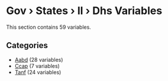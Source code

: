 # Gov › States › Il › Dhs Variables

This section contains 59 variables.

## Categories

- [Aabd](aabd/index.md) (28 variables)
- [Ccap](ccap/index.md) (7 variables)
- [Tanf](tanf/index.md) (24 variables)
